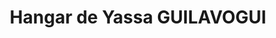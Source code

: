 ---
title: "Hangar de Yassa GUILAVOGUI"
url: /koyama/hangar-de-yassa-guilavogui/
shop: Lebensmittel
---